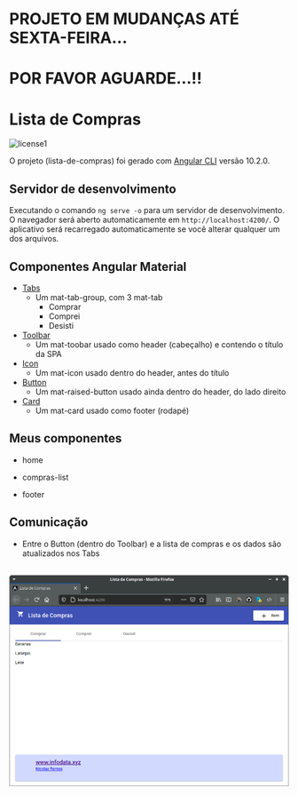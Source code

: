 # PROJETO EM MUDANÇAS ATÉ SEXTA-FEIRA... 
# POR FAVOR AGUARDE...!!


# Lista de Compras

![license1](https://img.shields.io/static/v1?label=License&message=MIT&color=orange)

O projeto (lista-de-compras) foi gerado com  [Angular CLI](https://github.com/angular/angular-cli) versão 10.2.0.


## Servidor de desenvolvimento

Executando o comando `ng serve -o` para um servidor de desenvolvimento. O navegador será aberto automaticamente em `http://localhost:4200/`. O aplicativo será recarregado automaticamente se você alterar qualquer um dos arquivos.


## Componentes Angular Material

- [Tabs](https://v10.material.angular.io/components/tabs/overview)
    - Um mat-tab-group, com 3 mat-tab
        - Comprar
        - Comprei
        - Desisti
- [Toolbar](https://v10.material.angular.io/components/toolbar/overview)
    - Um mat-toobar usado como header (cabeçalho) e contendo o título da SPA
- [Icon](https://v10.material.angular.io/components/icon/overview)
    - Um mat-icon usado dentro do header, antes do título
- [Button](https://v10.material.angular.io/components/button/overview)
    - Um mat-raised-button usado ainda dentro do header, do lado direito
- [Card](https://v10.material.angular.io/components/card/overview)
    - Um mat-card usado como footer (rodapé)


## Meus componentes

- home

- compras-list

- footer


## Comunicação

- Entre o Button (dentro do Toolbar) e a lista de compras e os dados são atualizados nos Tabs



<br>
<img src="src/assets/tela.png">
